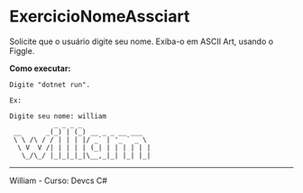 # ExercicioNomeAssciart

Solicite que o usuário digite seu nome. Exiba-o em ASCII Art, usando o Figgle.

**Como executar:**

````
Digite "dotnet run".

Ex:

Digite seu nome: william
           _ _ _ _
 __      _(_) | (_) __ _ _ __ ___  
 \ \ /\ / / | | | |/ _` | '_ ` _ \ 
  \ V  V /| | | | | (_| | | | | | |
   \_/\_/ |_|_|_|_|\__,_|_| |_| |_|

````

-------
William - Curso: Devcs C#
